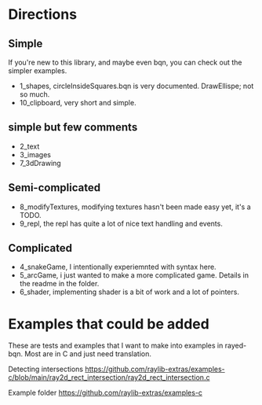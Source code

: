 # Directions
## Simple
If you're new to this library, and maybe even bqn, you can check out the simpler examples.

- 1_shapes, circleInsideSquares.bqn is very documented. DrawEllispe; not so much.
- 10_clipboard, very short and simple.

## simple but few comments
- 2_text
- 3_images
- 7_3dDrawing

## Semi-complicated
- 8_modifyTextures, modifying textures hasn't been made easy yet, it's a TODO.
- 9_repl, the repl has quite a lot of nice text handling and events.

## Complicated
- 4_snakeGame, I intentionally experiemnted with syntax here.
- 5_arcGame, i just wanted to make a more complicated game. Details in the readme in the folder.
- 6_shader, implementing shader is a bit of work and a lot of pointers.

# Examples that could be added
These are tests and examples that I want to make into examples in rayed-bqn.
Most are in C and just need translation.

Detecting intersections
https://github.com/raylib-extras/examples-c/blob/main/ray2d_rect_intersection/ray2d_rect_intersection.c

Example folder
https://github.com/raylib-extras/examples-c